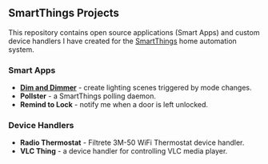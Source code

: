 ## SmartThings Projects

This repository contains open source applications (Smart Apps) and custom
device handlers I have created for the [SmartThings](http://www.smartthings.com)
home automation system.

### Smart Apps

* [__Dim and Dimmer__](DimAndDimmer.md) - create lighting scenes triggered by mode changes.
* __Pollster__ - a SmartThings polling daemon.
* __Remind to Lock__ - notify me when a door is left unlocked.

### Device Handlers

* __Radio Thermostat__ - Filtrete 3M-50 WiFi Thermostat device handler.
* __VLC Thing__ - a device handler for controlling VLC media player.
